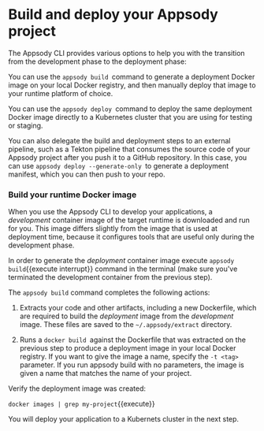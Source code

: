 # Build and deploy your Appsody project

The Appsody CLI provides various options to help you with the transition from the development phase to the deployment phase:

You can use the `appsody build `command to generate a deployment Docker image on your local Docker registry, and then manually deploy that image to your runtime platform of choice.

You can use the `appsody deploy `command to deploy the same deployment Docker image directly to a Kubernetes cluster that you are using for testing or staging.

You can also delegate the build and deployment steps to an external pipeline, such as a Tekton pipeline that consumes the source code of your Appsody project after you push it to a GitHub repository. In this case, you can use `appsody deploy --generate-only `to generate a deployment manifest, which you can then push to your repo.

### Build your runtime Docker image

When you use the Appsody CLI to develop your applications, a *development* container image of the target runtime is downloaded and run for you. This image differs slightly from the image that is used at deployment time, because it configures tools that are useful only during the development phase.

In order to generate the *deployment* container image execute `appsody build`{{execute interrupt}} command in the terminal (make sure you've terminated the development container from the previous step).

The `appsody build` command completes the following actions:

1. Extracts your code and other artifacts, including a new Dockerfile, which are required to build the *deployment* image from the *development* image. These files are saved to the `~/.appsody/extract` directory.

2. Runs a `docker build `against the Dockerfile that was extracted on the previous step to produce a deployment image in your local Docker registry. If you want to give the image a name, specify the `-t <tag>` parameter. If you run appsody build with no parameters, the image is given a name that matches the name of your project.

Verify the deployment image was created:

`docker images | grep my-project`{{execute}}

You will deploy your application to a Kubernets cluster in the next step.
